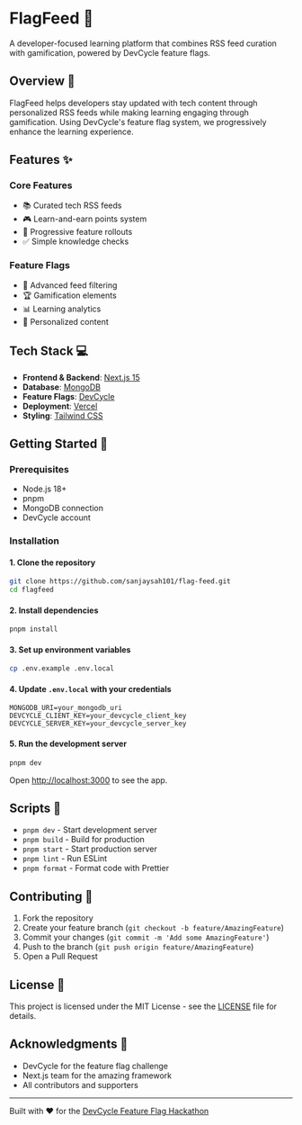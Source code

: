 # FlagFeed 📰

A developer-focused learning platform that combines RSS feed curation with gamification, powered by
DevCycle feature flags.

## Overview 🎯

FlagFeed helps developers stay updated with tech content through personalized RSS feeds while making
learning engaging through gamification. Using DevCycle's feature flag system, we progressively
enhance the learning experience.

## Features ✨

### Core Features

- 📚 Curated tech RSS feeds
- 🎮 Learn-and-earn points system
- 🚀 Progressive feature rollouts
- ✅ Simple knowledge checks

### Feature Flags

- 🔄 Advanced feed filtering
- 🏆 Gamification elements
- 📊 Learning analytics
- 🎯 Personalized content

## Tech Stack 💻

- **Frontend & Backend**: [Next.js 15](https://nextjs.org/)
- **Database**: [MongoDB](https://www.mongodb.com/)
- **Feature Flags**: [DevCycle](https://devcycle.com/)
- **Deployment**: [Vercel](https://vercel.com/)
- **Styling**: [Tailwind CSS](https://tailwindcss.com/)

## Getting Started 🚀

### Prerequisites

- Node.js 18+
- pnpm
- MongoDB connection
- DevCycle account

### Installation

#### 1. Clone the repository

```bash
git clone https://github.com/sanjaysah101/flag-feed.git
cd flagfeed
```

#### 2. Install dependencies

```bash
pnpm install
```

#### 3. Set up environment variables

```bash
cp .env.example .env.local
```

#### 4. Update `.env.local` with your credentials

```env
MONGODB_URI=your_mongodb_uri
DEVCYCLE_CLIENT_KEY=your_devcycle_client_key
DEVCYCLE_SERVER_KEY=your_devcycle_server_key
```

#### 5. Run the development server

```bash
pnpm dev
```

Open [http://localhost:3000](http://localhost:3000) to see the app.

## Scripts 📝

- `pnpm dev` - Start development server
- `pnpm build` - Build for production
- `pnpm start` - Start production server
- `pnpm lint` - Run ESLint
- `pnpm format` - Format code with Prettier

## Contributing 🤝

1. Fork the repository
2. Create your feature branch (`git checkout -b feature/AmazingFeature`)
3. Commit your changes (`git commit -m 'Add some AmazingFeature'`)
4. Push to the branch (`git push origin feature/AmazingFeature`)
5. Open a Pull Request

## License 📄

This project is licensed under the MIT License - see the [LICENSE](LICENSE) file for details.

## Acknowledgments 🙏

- DevCycle for the feature flag challenge
- Next.js team for the amazing framework
- All contributors and supporters

---

Built with ❤️ for the [DevCycle Feature Flag Hackathon](https://dev.to/challenges/devcycle)
